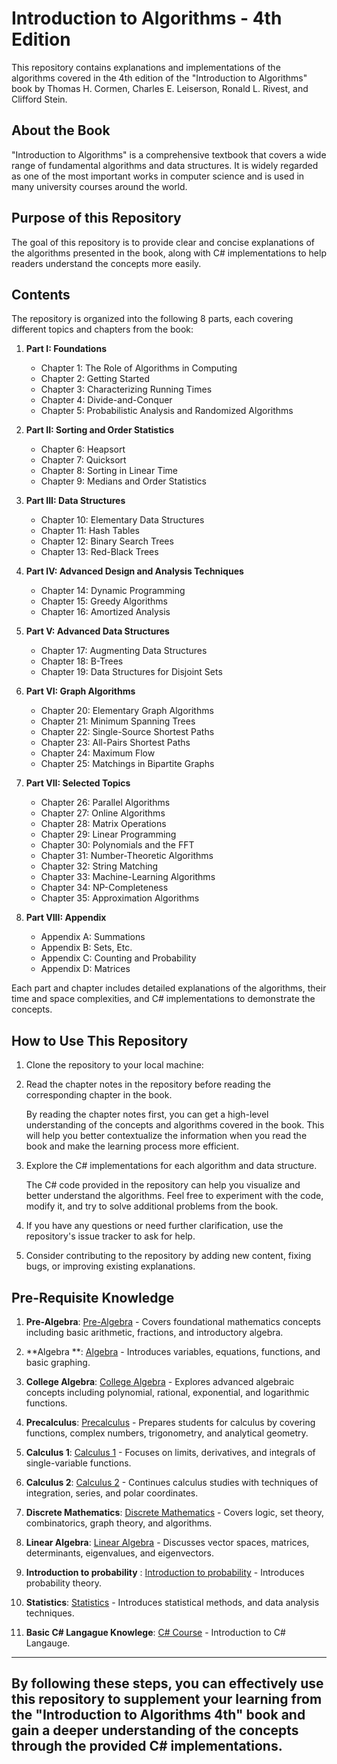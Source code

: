 # Introduction to Algorithms - 4th Edition

This repository contains explanations and implementations of the algorithms covered in the 4th edition of the "Introduction to Algorithms" book by Thomas H. Cormen, Charles E. Leiserson, Ronald L. Rivest, and Clifford Stein.

## About the Book

"Introduction to Algorithms" is a comprehensive textbook that covers a wide range of fundamental algorithms and data structures. It is widely regarded as one of the most important works in computer science and is used in many university courses around the world.

## Purpose of this Repository

The goal of this repository is to provide clear and concise explanations of the algorithms presented in the book, along with C# implementations to help readers understand the concepts more easily.

## Contents

The repository is organized into the following 8 parts, each covering different topics and chapters from the book:

1. **Part I: Foundations**
   - Chapter 1: The Role of Algorithms in Computing
   - Chapter 2: Getting Started
   - Chapter 3: Characterizing Running Times
   - Chapter 4: Divide-and-Conquer
   - Chapter 5: Probabilistic Analysis and Randomized Algorithms

2. **Part II: Sorting and Order Statistics**
   - Chapter 6: Heapsort
   - Chapter 7: Quicksort
   - Chapter 8: Sorting in Linear Time
   - Chapter 9: Medians and Order Statistics

3. **Part III: Data Structures**
   - Chapter 10: Elementary Data Structures
   - Chapter 11: Hash Tables
   - Chapter 12: Binary Search Trees
   - Chapter 13: Red-Black Trees

4. **Part IV: Advanced Design and Analysis Techniques**
   - Chapter 14: Dynamic Programming
   - Chapter 15: Greedy Algorithms
   - Chapter 16: Amortized Analysis

5. **Part V: Advanced Data Structures**
   - Chapter 17: Augmenting Data Structures
   - Chapter 18: B-Trees
   - Chapter 19: Data Structures for Disjoint Sets

6. **Part VI: Graph Algorithms**
   - Chapter 20: Elementary Graph Algorithms
   - Chapter 21: Minimum Spanning Trees
   - Chapter 22: Single-Source Shortest Paths
   - Chapter 23: All-Pairs Shortest Paths
   - Chapter 24: Maximum Flow
   - Chapter 25: Matchings in Bipartite Graphs

7. **Part VII: Selected Topics**
   - Chapter 26: Parallel Algorithms
   - Chapter 27: Online Algorithms
   - Chapter 28: Matrix Operations
   - Chapter 29: Linear Programming
   - Chapter 30: Polynomials and the FFT
   - Chapter 31: Number-Theoretic Algorithms
   - Chapter 32: String Matching
   - Chapter 33: Machine-Learning Algorithms
   - Chapter 34: NP-Completeness
   - Chapter 35: Approximation Algorithms

8. **Part VIII: Appendix**
   - Appendix A: Summations
   - Appendix B: Sets, Etc.
   - Appendix C: Counting and Probability
   - Appendix D: Matrices

Each part and chapter includes detailed explanations of the algorithms, their time and space complexities, and C# implementations to demonstrate the concepts.

## How to Use This Repository

1. Clone the repository to your local machine:

2. Read the chapter notes in the repository before reading the corresponding chapter in the book.

   By reading the chapter notes first, you can get a high-level understanding of the concepts and algorithms covered in the book. This will help you better contextualize the information when you read the book and make the learning process more efficient.

3. Explore the C# implementations for each algorithm and data structure.

   The C# code provided in the repository can help you visualize and better understand the algorithms. Feel free to experiment with the code, modify it, and try to solve additional problems from the book.

4. If you have any questions or need further clarification, use the repository's issue tracker to ask for help.

5. Consider contributing to the repository by adding new content, fixing bugs, or improving existing explanations.

## Pre-Requisite Knowledge

1. **Pre-Algebra**: [Pre-Algebra](https://youtu.be/VXzm8ReImG0?si=cSyK1MZU-H5AkCJA) - Covers foundational mathematics concepts including basic arithmetic, fractions, and introductory algebra.

2. **Algebra **: [Algebra](https://youtu.be/GAN-jgzYsIo?si=uyfvkKZOZIKo5z-d) - Introduces variables, equations, functions, and basic graphing.

3. **College Algebra**: [College Algebra](https://youtu.be/LwCRRUa8yTU?si=UYvIitSWMl_ujSw2) - Explores advanced algebraic concepts including polynomial, rational, exponential, and logarithmic functions.

4. **Precalculus**: [Precalculus](https://youtu.be/eI4an8aSsgw?si=fJKpfBsRft0rHPBQ) - Prepares students for calculus by covering functions, complex numbers, trigonometry, and analytical geometry.

5. **Calculus 1**: [Calculus 1](https://youtu.be/HfACrKJ_Y2w?si=TFr8A93DEuF02uPD) - Focuses on limits, derivatives, and integrals of single-variable functions.

6. **Calculus 2**: [Calculus 2](https://youtu.be/7gigNsz4Oe8?si=v38qCTvVOYEvhgmx) - Continues calculus studies with techniques of integration, series, and polar coordinates.

7. **Discrete Mathematics**: [Discrete Mathematics](https://www.youtube.com/watch?v=A3Ffwsnad0k&list=PLl-gb0E4MII28GykmtuBXNUNoej-vY5Rz) - Covers logic, set theory, combinatorics, graph theory, and algorithms.

8. **Linear Algebra**: [Linear Algebra](https://youtu.be/JnTa9XtvmfI?si=cfdcPMjwTdz5zIMD) - Discusses vector spaces, matrices, determinants, eigenvalues, and eigenvectors.

9. **Introduction to probability** : [Introduction to probability](https://youtube.com/playlist?list=PLUl4u3cNGP60hI9ATjSFgLZpbNJ7myAg6&si=iZ9GFfkfxRen1h4w) - Introduces probability theory.

10. **Statistics**: [Statistics](https://youtu.be/LJa4_yGOmwo?si=1ST5GE_4_hfxpv1u) - Introduces statistical methods, and data analysis techniques.


11. **Basic C# Langague Knowlege**: [C# Course](https://youtu.be/M5ugY7fWydE?si=LHdc7iQuPUgyX_4f) - Introduction to C# Langauge.

---

By following these steps, you can effectively use this repository to supplement your learning from the "Introduction to Algorithms 4th" book and gain a deeper understanding of the concepts through the provided C# implementations.
---